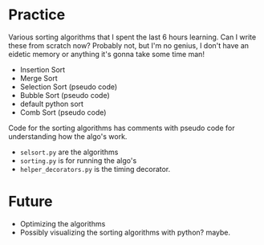 # Practice

Various sorting algorithms that I spent the last 6 hours learning.
Can I write these from scratch now? Probably not, but I'm no genius, I don't have an eidetic memory or anything
it's gonna take some time man!

* Insertion Sort
* Merge Sort
* Selection Sort (pseudo code)
* Bubble Sort (pseudo code)
* default python sort
* Comb Sort (pseudo code)

Code for the sorting algorithms has comments with pseudo code for understanding how the algo's work.

* ```selsort.py``` are the algorithms
* ```sorting.py``` is for running the algo's
* ```helper_decorators.py``` is the timing decorator.

# Future
* Optimizing the algorithms
* Possibly visualizing the sorting algorithms with python? maybe.
